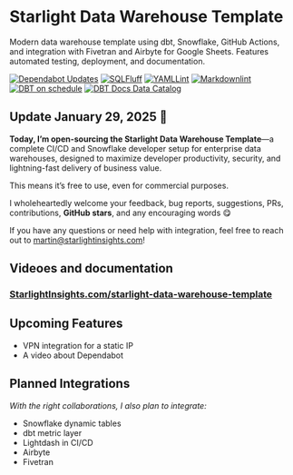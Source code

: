 # Starlight Data Warehouse Template

Modern data warehouse template using dbt, Snowflake, GitHub Actions, and integration with Fivetran and Airbyte for Google Sheets. Features automated testing, deployment, and documentation.

[![Dependabot Updates](https://github.com/StarlightInsights/StarlightDataWarehouseTemplate/actions/workflows/dependabot/dependabot-updates/badge.svg?branch=main)](https://github.com/StarlightInsights/StarlightDataWarehouseTemplate/actions/workflows/dependabot/dependabot-updates)
[![SQLFluff](https://github.com/StarlightInsights/StarlightDataWarehouseTemplate/actions/workflows/sqlfluff.yml/badge.svg?branch=main&event=schedule)](https://github.com/StarlightInsights/StarlightDataWarehouseTemplate/actions/workflows/sqlfluff.yml)
[![YAMLLint](https://github.com/StarlightInsights/StarlightDataWarehouseTemplate/actions/workflows/yamllint.yml/badge.svg?branch=main&event=schedule)](https://github.com/StarlightInsights/StarlightDataWarehouseTemplate/actions/workflows/yamllint.yml)
[![Markdownlint](https://github.com/StarlightInsights/StarlightDataWarehouseTemplate/actions/workflows/markdownlint.yml/badge.svg?branch=main&event=schedule)](https://github.com/StarlightInsights/StarlightDataWarehouseTemplate/actions/workflows/markdownlint.yml)
[![DBT on schedule](https://github.com/StarlightInsights/StarlightDataWarehouseTemplate/actions/workflows/dbt-on-schedule.yml/badge.svg?branch=main)](https://github.com/StarlightInsights/StarlightDataWarehouseTemplate/actions/workflows/dbt-on-schedule.yml)
[![DBT Docs Data Catalog](https://img.shields.io/badge/DBT%20Docs-Data%20Catalog-blue.svg?logo=dbt)](https://starlightinsights.github.io/StarlightDataWarehouseTemplate/)

## Update January 29, 2025 🌟

**Today, I’m open-sourcing the Starlight Data Warehouse Template**—a complete CI/CD and Snowflake developer setup for enterprise data warehouses, designed to maximize developer productivity, security, and lightning-fast delivery of business value.

This means it’s free to use, even for commercial purposes.

I wholeheartedly welcome your feedback, bug reports, suggestions, PRs, contributions, **GitHub stars**, and any encouraging words 😋

If you have any questions or need help with integration, feel free to reach out to martin@starlightinsights.com!

## Videoes and documentation

### [StarlightInsights.com/starlight-data-warehouse-template](https://starlightinsights.com/starlight-data-warehouse-template)

## Upcoming Features
* VPN integration for a static IP
* A video about Dependabot

## Planned Integrations
_With the right collaborations, I also plan to integrate:_
* Snowflake dynamic tables
* dbt metric layer
* Lightdash in CI/CD
* Airbyte
* Fivetran
